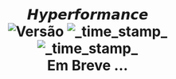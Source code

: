 <h1 align="center">𝙃𝙮𝙥𝙚𝙧𝙛𝙤𝙧𝙢𝙖𝙣𝙘𝙚 

<div align="center">
  <!-- Versão -->
    <img src="https://img.shields.io/badge/Versão-v0.6-red.svg?longCache=true&style=popout-square"
      alt="Versão" />
  <!-- Last Updated -->
    <img src="https://img.shields.io/badge/Atualizado-2 De Março de 2021-green.svg?longCache=true&style=flat-square"
      alt="_time_stamp_" />
  <!-- Min Magisk -->
    <img src="https://img.shields.io/badge/Versão do Magisk compativel-20.0-black.svg?longCache=true&style=flat-square"
      alt="_time_stamp_" /></div>

<div align="center">
  <strong>
    Em Breve ...
</div>




